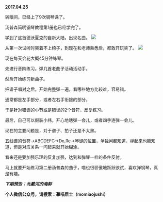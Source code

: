
          
**2017.04.25**

转眼间，已经上了9次钢琴课了。

汤普森简明钢琴教程第1册也已经学完了。

学到了这首德沃夏克的自新大陆，出现名曲。
![](https://mmbiz.qlogo.cn/mmbiz_jpg/uDI3FLln00amSDxkNsXPG2Q7zQevF5SWTicZZgOiaYkUx2gUBD5sNxYKs0Wq6bE9Fcl8TlHFQnfYwGFxno9Qic8jQ/0?wx_fmt=jpeg)


从第一次试听时哭着不上椅子，到现在和老师熟悉后，都敢开玩笑了。
![](https://mmbiz.qlogo.cn/mmbiz_jpg/uDI3FLln00amSDxkNsXPG2Q7zQevF5SWaDzicdYlicyLxWcV6g3ypN7fia3rPygjup2fCNqWACWSDQqZ2l1Iy2tkQ/0?wx_fmt=jpeg)


现在每天会花大概45分钟练琴。

先进行音阶练习，弹几首老曲子活动活动手。

然后开始练习新曲子。

把谱子唱对之后，开始完整弹一遍，看哪些地方比较难，容易错。

通常都是左手部分，或者左右手衔接的部分。

于是针对错误的小节或是错误的2个音符，反复练习。

最后，自己可以假装小纬，开心地瞎弹一会儿，或者四手连弹一会儿。

现在的主要问题是，对于谱子、拍子还是不太熟。

五线谱的音符-&gt;ABCDEFG-&gt;Do,Re-&gt;琴键的位置，单独问都知道，弹起来也能知道，但是对应关系一问起来就开始糊涂。

看来还是要加强乐理的反复加强，达到和弹琴一样的条件反射。

马上就要开始练习第二册汤普森的曲子，喵也很骄傲地跃跃欲试，喜欢弹钢琴，真是有趣。


***下期预告：北戴河的海鲜***


**个人微信公众号，请搜索：摹喵居士（momiaojushi）**

        